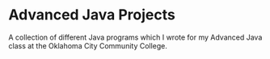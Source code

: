 # Advanced Java Projects
A collection of different Java programs which I wrote for my Advanced Java class at the Oklahoma City Community College.
